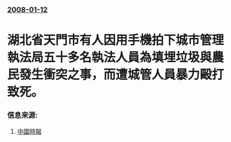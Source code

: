 ### [2008-01-12](/news/2008/01/12/index.md)

##### 
# 湖北省天門市有人因用手機拍下城市管理執法局五十多名執法人員為填埋垃圾與農民發生衝突之事，而遭城管人員暴力毆打致死。




### 信息来源:

1. [中國時報](https://web.archive.org/web/20080115091743/http://news.chinatimes.com/2007Cti/2007Cti-News/2007Cti-News-Content/0,4521,110505+112008011200066,00.html)
